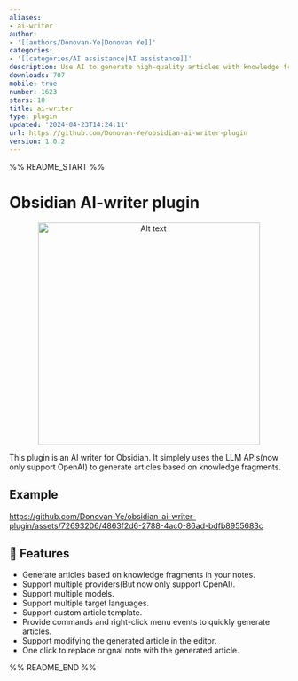 ```yaml
---
aliases:
- ai-writer
author:
- '[[authors/Donovan-Ye|Donovan Ye]]'
categories:
- '[[categories/AI assistance|AI assistance]]'
description: Use AI to generate high-quality articles with knowledge fragments.
downloads: 707
mobile: true
number: 1623
stars: 10
title: ai-writer
type: plugin
updated: '2024-04-23T14:24:11'
url: https://github.com/Donovan-Ye/obsidian-ai-writer-plugin
version: 1.0.2
---
```


%% README_START %%

# Obsidian AI-writer plugin

<div align="center">
  <img src="https://github.com/Donovan-Ye/obsidian-ai-writer-plugin/assets/72693206/458373cf-c40c-4946-9fc8-41ea085e95df" alt="Alt text" width="400" height="400">
</div>

This plugin is an AI writer for Obsidian. It simplely uses the LLM APIs(now only support OpenAI) to generate articles based on knowledge fragments.

## Example

https://github.com/Donovan-Ye/obsidian-ai-writer-plugin/assets/72693206/4863f2d6-2788-4ac0-86ad-bdfb8955683c

## 🚀 Features

- Generate articles based on knowledge fragments in your notes.
- Support multiple providers(But now only support OpenAI).
- Support multiple models.
- Support multiple target languages.
- Support custom article template.
- Provide commands and right-click menu events to quickly generate articles.
- Support modifying the generated article in the editor.
- One click to replace orignal note with the generated article.


%% README_END %%